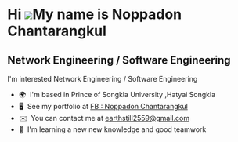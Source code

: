 Hi ![](https://user-images.githubusercontent.com/18350557/176309783-0785949b-9127-417c-8b55-ab5a4333674e.gif)My name is Noppadon Chantarangkul
==============================================================================================================================================

Network Engineering / Software Engineering
------------------------------------------

I'm interested Network Engineering / Software Engineering

* 🌍  I'm based in Prince of Songkla University ,Hatyai Songkla
* 🖥️  See my portfolio at [FB : Noppadon Chantarangkul](http:///www.facebook.com/NoppadonChantarangkul/)
* ✉️  You can contact me at [earthstill2559@gmail.com](mailto:earthstill2559@gmail.com)
* 🧠  I'm learning a new new knowledge and good teamwork

</p>
